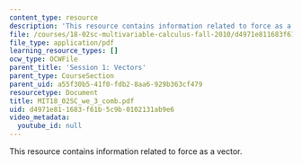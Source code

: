 ```yaml
---
content_type: resource
description: 'This resource contains information related to force as a vector. '
file: /courses/18-02sc-multivariable-calculus-fall-2010/d4971e811683f61b5c9b0102131ab9e6_MIT18_02SC_we_3_comb.pdf
file_type: application/pdf
learning_resource_types: []
ocw_type: OCWFile
parent_title: 'Session 1: Vectors'
parent_type: CourseSection
parent_uid: a55f30b5-41f0-fdb2-8aa6-929b363cf479
resourcetype: Document
title: MIT18_02SC_we_3_comb.pdf
uid: d4971e81-1683-f61b-5c9b-0102131ab9e6
video_metadata:
  youtube_id: null
---
```

This resource contains information related to force as a vector. 

